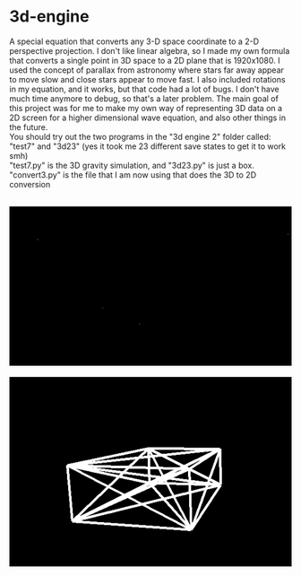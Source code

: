 # 3d-engine
A special equation that converts any 3-D space coordinate to a 2-D perspective projection. I don't like linear algebra, so I made my own formula that converts a single point in 3D space to a 2D plane that is 1920x1080. I used the concept of parallax from astronomy where stars far away appear to move slow and close stars appear to move fast. I also included rotations in my equation, and it works, but that code had a lot of bugs. I don't have much time anymore to debug, so that's a later problem. The main goal of this project was for me to make my own way of representing 3D data on a 2D screen for a higher dimensional wave equation, and also other things in the future. <br />
You should try out the two programs in the "3d engine 2" folder called: "test7" and "3d23" (yes it took me 23 different save states to get it to work smh)<br />
"test7.py" is the 3D gravity simulation, and "3d23.py" is just a box.<br />
"convert3.py" is the file that I am now using that does the 3D to 2D conversion<br /><br />





![Gravity Particles in 3D!](https://github.com/BryceP-44/3d-engine/blob/main/3d%20gif.gif)
<br /><br />
![A boring box I used for original testing](https://github.com/BryceP-44/3d-engine/blob/main/3d%20engine%202/3d%20box%20pic.png)
